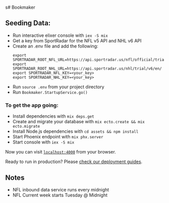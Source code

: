 s# Bookmaker

## Seeding Data:
* Run interactive elixer console with `iex -S mix`
* Get a key from SportRadar for the NFL v5 API and NHL v6 API
* Create an .env file and add the following:
  ```
  export SPORTRADAR_ROOT_NFL_URL=https://api.sportradar.us/nfl/official/trial/v5/es/
  export SPORTRADAR_ROOT_NHL_URL=https://api.sportradar.us/nhl/trial/v6/en/
  export SPORTRADAR_NFL_KEY=<your_key>
  export SPORTRADAR_NHL_KEY=<your_key>
  ```
* Run `source .env` from your project directory
* Run `Bookmaker.StartupService.go()`


### To get the app going:

  * Install dependencies with `mix deps.get`
  * Create and migrate your database with `mix ecto.create && mix ecto.migrate`
  * Install Node.js dependencies with `cd assets && npm install`
  * Start Phoenix endpoint with `mix phx.server`
  * Start console with `iex -S mix`

Now you can visit [`localhost:4000`](http://localhost:4000) from your browser.

Ready to run in production? Please [check our deployment guides](http://www.phoenixframework.org/docs/deployment).


## Notes

* NFL inbound data service runs every midnight
* NFL Current week starts Tuesday @ Midnight